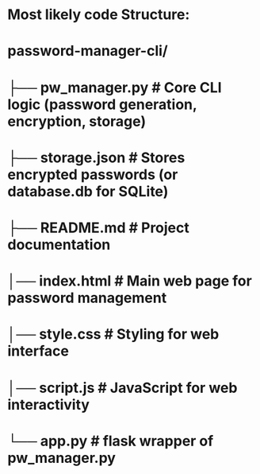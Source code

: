# Most likely code Structure:


# password-manager-cli/
# ├── pw_manager.py        # Core CLI logic (password generation, encryption, storage)
# ├── storage.json              # Stores encrypted passwords (or database.db for SQLite)
# ├── README.md                 # Project documentation
# │── index.html            # Main web page for password management
# │── style.css             # Styling for web interface
# │── script.js             # JavaScript for web interactivity
# └── app.py                # flask wrapper of pw_manager.py